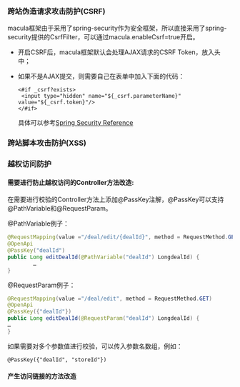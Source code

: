 ### 跨站伪造请求攻击防护\(CSRF\)

macula框架由于采用了spring-security作为安全框架，所以直接采用了spring-security提供的CsrfFilter，可以通过macula.enableCsrf=true开启。

* 开启CSRF后，macula框架默认会处理AJAX请求的CSRF Token，放入头中；
* 如果不是AJAX提交，则需要自己在表单中加入下面的代码：

  ```
  <#if _csrf?exists>
   <input type="hidden" name="${_csrf.parameterName}" value="${_csrf.token}"/>
  </#if>
  ```

  具体可以参考[Spring Security Reference](http://docs.spring.io/spring-security/site/docs/current/reference/htmlsingle/#csrf)

### 跨站脚本攻击防护\(XSS\)

### 越权访问防护

#### **需要进行防止越权访问的Controller方法改造:**

在需要进行校验的Controller方法上添加@PassKey注解，@PassKey可以支持@PathVariable和@RequestParam。

@PathVariable例子：

```java
@RequestMapping(value ="/deal/edit/{dealId}", method = RequestMethod.GET)
@OpenApi
@PassKey("dealId")
public Long editDealId(@PathVariable("dealId") LongdealId) {
        …
}
```

@RequestParam例子：

```java
@RequestMapping(value ="/deal/edit", method = RequestMethod.GET)
@OpenApi
@PassKey({"dealId"})
public Long editDealId(@RequestParam("dealId") LongdealId) {
…
}
```

如果需要对多个参数值进行校验，可以传入参数名数组，例如：

`@PassKey({"dealId", "storeId"})`

#### **产生访问链接的方法改造**



